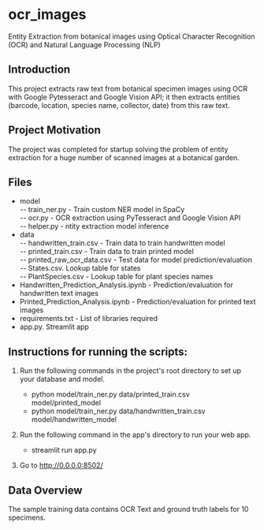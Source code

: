 # ocr_images
Entity Extraction from botanical images using Optical Character Recognition (OCR) and Natural Language Processing (NLP)

## Introduction
This project extracts raw text from botanical specimen images using OCR with Google Pytesseract and Google Vision API; it then extracts entities (barcode, location, species name, collector, date) from this raw text.

## Project Motivation
The project was completed for startup solving the problem of entity extraction for a huge number of scanned images at a botanical garden.

## Files

- model<br/>
 -- train_ner.py - Train custom NER model in SpaCy<br/>
 -- ocr.py - OCR extraction using PyTesseract and Google Vision API<br/>
 -- helper.py - ntity extraction model inference<br/>
- data<br/>
 -- handwritten_train.csv - Train data to train handwritten model<br/>
 -- printed_train.csv - Train data to train printed model<br/>
 -- printed_raw_ocr_data.csv - Test data for model prediction/evaluation<br/>
 -- States.csv. Lookup table for states<br/>
 -- PlantSpecies.csv - Lookup table for plant species names<br/>
- Handwritten_Prediction_Analysis.ipynb - Prediction/evaluation for handwritten text images<br/>
- Printed_Prediction_Analysis.ipynb - Prediction/evaluation for printed text images<br/>
- requirements.txt - List of libraries required<br/>
- app.py. Streamlit app<br/>

## Instructions for running the scripts:
1. Run the following commands in the project's root directory to set up your database and model.

    - python model/train_ner.py data/printed_train.csv model/printed_model
    - python model/train_ner.py data/handwritten_train.csv model/handwritten_model

2. Run the following command in the app's directory to run your web app.
    
    - streamlit run app.py

3. Go to http://0.0.0.0:8502/

## Data Overview

The sample training data contains OCR Text and ground truth labels for 10 specimens.
